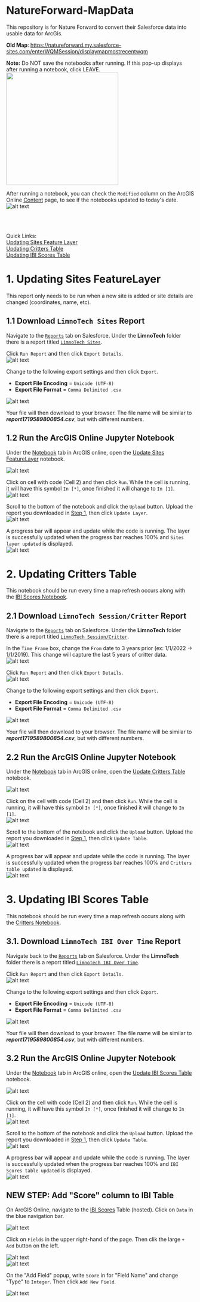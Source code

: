 # NatureForward-MapData

This repository is for Nature Forward to convert their Salesforce data into usable data for ArcGis.

**Old Map**: https://natureforward.my.salesforce-sites.com/enterWQMSession/displaymapmostrecentwqm

**Note:** Do NOT save the notebooks after running. If this pop-up displays after running a notebook, click LEAVE.
<img src="images/leave.png" width="300"/>

After running a notebook, you can check the `Modified` column on the ArcGIS Online [Content](https://anshome.maps.arcgis.com/home/content.html?sortField=modified&sortOrder=desc&view=table&folder=6c942c2f53de4053ad864e756ff9484d#my) page, to see if the notebooks updated to today's date.  
![alt text](images/modified.png)

<br />
<br />

Quick Links:  
[Updating Sites Feature Layer](#1-updating-sites-featurelayer)  
[Updating Critters Table](#2-updating-critters-table)  
[Updating IBI Scores Table](#3-updating-ibi-scores-table)

# 1. Updating Sites FeatureLayer

This report only needs to be run when a new site is added or site details are changed (coordinates, name, etc).

## 1.1 Download `LimnoTech Sites` Report

Navigate to the [`Reports`](https://natureforward.my.salesforce.com/00O/o) tab on Salesforce. Under the **LimnoTech** folder there is a report titled [`LimnoTech Sites`](https://natureforward.my.salesforce.com/00OUw000001pS05).

Click `Run Report` and then click `Export Details`.  
![alt text](images/report_buttons.png)

Change to the following export settings and then click `Export`.

- **Export File Encoding** = `Unicode (UTF-8)`
- **Export File Format** = `Comma Delimited .csv`

![alt text](images/export_page.png)

Your file will then download to your browser. The file name will be similar to **_report1719589800854.csv_**, but with different numbers.

## 1.2 Run the ArcGIS Online Jupyter Notebook

Under the [Notebook](https://anshome.maps.arcgis.com/home/notebook/notebookhome.html) tab in ArcGIS online, open the [Update Sites FeatureLayer]() notebook.

![alt text](images/sites_cells.png)

Click on cell with code (Cell 2) and then click `Run`. While the cell is running, it will have this symbol `In [*]`, once finished it will change to `In [1]`.  
![alt text](images/run_notebook.png)

Scroll to the bottom of the notebook and click the `Upload` button. Upload the report you downloaded in [Step 1](#11-download-limnotech-sites-report), then click `Update Layer`.  
![alt text](images/sites_upload.png)

A progress bar will appear and update while the code is running. The layer is successfully updated when the progress bar reaches 100% and `Sites layer updated` is displayed.  
![alt text](images/sites_updated.png)

# 2. Updating Critters Table

This notebook should be run every time a map refresh occurs along with the [IBI Scores Notebook](#3-updating-ibi-scores-table).

## 2.1 Download `LimnoTech Session/Critter` Report

Navigate to the [`Reports`](https://natureforward.my.salesforce.com/00O/o) tab on Salesforce. Under the **LimnoTech** folder there is a report titled [`LimnoTech Session/Critter`](https://natureforward.my.salesforce.com/00OUw000001htqH).

In the `Time Frame` box, change the `From` date to 3 years prior (ex: 1/1/2022 -> 1/1/2019). This change will capture the last 5 years of critter data.  
![alt text](images/date_range.png)

Click `Run Report` and then click `Export Details`.  
![alt text](images/report_buttons.png)

Change to the following export settings and then click `Export`.

- **Export File Encoding** = `Unicode (UTF-8)`
- **Export File Format** = `Comma Delimited .csv`

![alt text](images/export_page.png)

Your file will then download to your browser. The file name will be similar to **_report1719589800854.csv_**, but with different numbers.

## 2.2 Run the ArcGIS Online Jupyter Notebook

Under the [Notebook](https://anshome.maps.arcgis.com/home/notebook/notebookhome.html) tab in ArcGIS online, open the [Update Critters Table](https://anshome.maps.arcgis.com/home/notebook/notebook.html?id=c49b75f26cd945b4bcf5e3faa6f7e858) notebook.

![alt text](images/critters_cells.png)

Click on the cell with code (Cell 2) and then click `Run`. While the cell is running, it will have this symbol `In [*]`, once finished it will change to `In [1]`.  
![alt text](images/run_notebook.png)

Scroll to the bottom of the notebook and click the `Upload` button. Upload the report you downloaded in [Step 1](#11-download-limnotech-sites-report), then click `Update Table`.  
![alt text](images/critters_upload.png)

A progress bar will appear and update while the code is running. The layer is successfully updated when the progress bar reaches 100% and `Critters table updated` is displayed.  
![alt text](images/critters_updated.png)

# 3. Updating IBI Scores Table

This notebook should be run every time a map refresh occurs along with the [Critters Notebook](#2-updating-critters-table).

## 3.1. Download `LimnoTech IBI Over Time` Report

Navigate back to the [`Reports`](https://natureforward.my.salesforce.com/00O/o) tab on Salesforce. Under the **LimnoTech** folder there is a report titled [`LimnoTech IBI Over Time`](https://natureforward.my.salesforce.com/00OUw000001huj7).

Click `Run Report` and then click `Export Details`.  
![alt text](images/report_buttons.png)

Change to the following export settings and then click `Export`.

- **Export File Encoding** = `Unicode (UTF-8)`
- **Export File Format** = `Comma Delimited .csv`

![alt text](images/export_page.png)

Your file will then download to your browser. The file name will be similar to **_report1719589800854.csv_**, but with different numbers.

## 3.2 Run the ArcGIS Online Jupyter Notebook

Under the [Notebook](https://anshome.maps.arcgis.com/home/notebook/notebookhome.html) tab in ArcGIS online, open the [Update IBI Scores Table](https://anshome.maps.arcgis.com/home/notebook/notebook.html?id=bb8de15473674581ada5d5ed64b019d5) notebook.

![alt text](images/ibi_cells.png)

Click on the cell with code (Cell 2) and then click `Run`. While the cell is running, it will have this symbol `In [*]`, once finished it will change to `In [1]`.  
![alt text](images/run_notebook.png)

Scroll to the bottom of the notebook and click the `Upload` button. Upload the report you downloaded in [Step 1](#11-download-limnotech-sites-report), then click `Update Table`.  
![alt text](images/ibi_upload.png)

A progress bar will appear and update while the code is running. The layer is successfully updated when the progress bar reaches 100% and `IBI Scores table updated` is displayed.  
![alt text](images/ibi_updated.png)

## NEW STEP: Add "Score" column to IBI Table

On ArcGIS Online, navigate to the [IBI Scores](https://anshome.maps.arcgis.com/home/item.html?id=fd3ee2281add485bbb2332bd52488969) Table (hosted). Click on `Data` in the blue navigation bar.

![alt text](images/ibi_scores_nav.png)

Click on `Fields` in the upper right-hand of the page. Then clik the large `+ Add` button on the left.

![alt text](images/ibi_scores_fields.png)  
![alt text](images/ibi_scores_add.png) 

On the "Add Field" popup, write `Score` in for "Field Name" and change "Type" to `Integer`. Then click `Add New Field`.

![alt text](images/ibi_scores_popup.png) 







